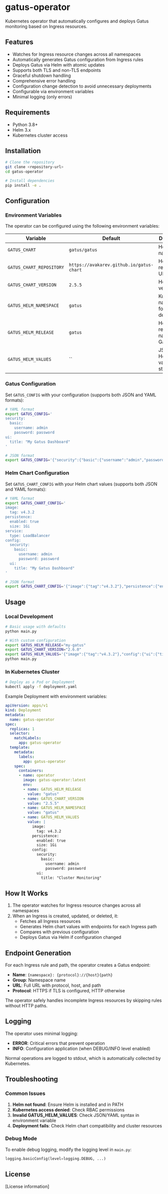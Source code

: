 # gatus-operator

Kubernetes operator that automatically configures and deploys Gatus monitoring based on Ingress resources.

## Features

- Watches for Ingress resource changes across all namespaces
- Automatically generates Gatus configuration from Ingress rules
- Deploys Gatus via Helm with atomic updates
- Supports both TLS and non-TLS endpoints
- Graceful shutdown handling
- Comprehensive error handling
- Configuration change detection to avoid unnecessary deployments
- Configurable via environment variables
- Minimal logging (only errors)

## Requirements

- Python 3.8+
- Helm 3.x
- Kubernetes cluster access

## Installation

```bash
# Clone the repository
git clone <repository-url>
cd gatus-operator

# Install dependencies
pip install -e .
```

## Configuration

### Environment Variables

The operator can be configured using the following environment variables:

| Variable | Default | Description |
|----------|---------|-------------|
| `GATUS_CHART` | `gatus/gatus` | Helm chart name |
| `GATUS_CHART_REPOSITORY` | `https://avakarev.github.io/gatus-chart` | Helm repository URL |
| `GATUS_CHART_VERSION` | `2.5.5` | Helm chart version |
| `GATUS_HELM_NAMESPACE` | `gatus` | Kubernetes namespace for Gatus deployment |
| `GATUS_HELM_RELEASE` | `gatus` | Helm release name for Gatus |
| `GATUS_HELM_VALUES` | `` | JSON/YAML Helm chart values string |

### Gatus Configuration

Set `GATUS_CONFIG` with your configuration (supports both JSON and YAML formats):

```bash
# YAML format
export GATUS_CONFIG='
security:
  basic:
    username: admin
    password: password
ui:
  title: "My Gatus Dashboard"
'

# JSON format
export GATUS_CONFIG='{"security":{"basic":{"username":"admin","password":"password"}},"ui":{"title":"My Gatus Dashboard"}}'
```

### Helm Chart Configuration

Set `GATUS_CHART_CONFIG` with your Helm chart values (supports both JSON and YAML formats):

```bash
# YAML format
export GATUS_CHART_CONFIG='
image:
  tag: v4.3.2
persistence:
  enabled: true
  size: 1Gi
service:
  type: LoadBalancer
config:
  security:
    basic:
      username: admin
      password: password
  ui:
    title: "My Gatus Dashboard"
'

# JSON format
export GATUS_CHART_CONFIG='{"image":{"tag":"v4.3.2"},"persistence":{"enabled":true,"size":"1Gi"},"config":{"security":{"basic":{"username":"admin","password":"password"}},"ui":{"title":"My Gatus Dashboard"}}}'
```

## Usage

### Local Development

```bash
# Basic usage with defaults
python main.py

# With custom configuration
export GATUS_HELM_RELEASE="my-gatus"
export GATUS_CHART_VERSION="2.6.0"
export GATUS_HELM_VALUES='{"image":{"tag":"v4.3.2"},"config":{"ui":{"title":"Custom Dashboard"}}}'
python main.py
```

### In Kubernetes Cluster

```bash
# Deploy as a Pod or Deployment
kubectl apply -f deployment.yaml
```

Example Deployment with environment variables:
```yaml
apiVersion: apps/v1
kind: Deployment
metadata:
  name: gatus-operator
spec:
  replicas: 1
  selector:
    matchLabels:
      app: gatus-operator
  template:
    metadata:
      labels:
        app: gatus-operator
    spec:
      containers:
      - name: operator
        image: gatus-operator:latest
        env:
        - name: GATUS_HELM_RELEASE
          value: "gatus"
        - name: GATUS_CHART_VERSION
          value: "2.5.5"
        - name: GATUS_HELM_NAMESPACE
          value: "gatus"
        - name: GATUS_HELM_VALUES
          value: |
            image:
              tag: v4.3.2
            persistence:
              enabled: true
              size: 1Gi
            config:
              security:
                basic:
                  username: admin
                  password: password
              ui:
                title: "Cluster Monitoring"
```

## How It Works

1. The operator watches for Ingress resource changes across all namespaces
2. When an Ingress is created, updated, or deleted, it:
   - Fetches all Ingress resources
   - Generates Helm chart values with endpoints for each Ingress path
   - Compares with previous configuration
   - Deploys Gatus via Helm if configuration changed

## Endpoint Generation

For each Ingress rule and path, the operator creates a Gatus endpoint:
- **Name**: `{namespace}: {protocol}://{host}{path}`
- **Group**: Namespace name
- **URL**: Full URL with protocol, host, and path
- **Protocol**: HTTPS if TLS is configured, HTTP otherwise

The operator safely handles incomplete Ingress resources by skipping rules without HTTP paths.

## Logging

The operator uses minimal logging:
- **ERROR**: Critical errors that prevent operation
- **INFO**: Configuration application (when DEBUG/INFO level enabled)

Normal operations are logged to stdout, which is automatically collected by Kubernetes.

## Troubleshooting

### Common Issues

1. **Helm not found**: Ensure Helm is installed and in PATH
2. **Kubernetes access denied**: Check RBAC permissions
3. **Invalid GATUS_HELM_VALUES**: Check JSON/YAML syntax in environment variable
4. **Deployment fails**: Check Helm chart compatibility and cluster resources

### Debug Mode

To enable debug logging, modify the logging level in `main.py`:
```python
logging.basicConfig(level=logging.DEBUG, ...)
```

## License

[License information]